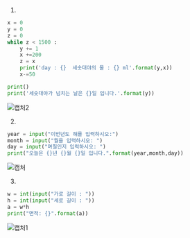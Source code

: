 1.
```py
x = 0
y = 0
z = 0
while z < 1500 :
    y += 1
    x +=200
    z = x
    print('day : {}  세숫대야의 물 : {} ml'.format(y,x))
    x-=50

print()
print('세숫대야가 넘치는 날은 {}일 입니다.'.format(y))
```
![캡처2](https://github.com/gnbhub/20232_Python_Basic/assets/136706437/3086f18c-df95-45d0-9b7c-b43499213c03)



2.
```py
year = input("이번년도 해를 입력하시오:")
month = input("월을 입력하시오: ")
day = input("며칠인지 입력하시오: ")
print("오늘은 {}년 {}월 {}일 입니다.".format(year,month,day))
```
![캡처](https://github.com/gnbhub/20232_Python_Basic/assets/136706437/e212e755-010f-490f-b0e8-02c729954218)

3.
```py
w = int(input("가로 길이 : "))
h = int(input("세로 길이 : "))
a = w*h
print("면적: {}".format(a))
```
![캡처1](https://github.com/gnbhub/20232_Python_Basic/assets/136706437/cde818b1-38d4-4517-974d-89c52e2368a4)